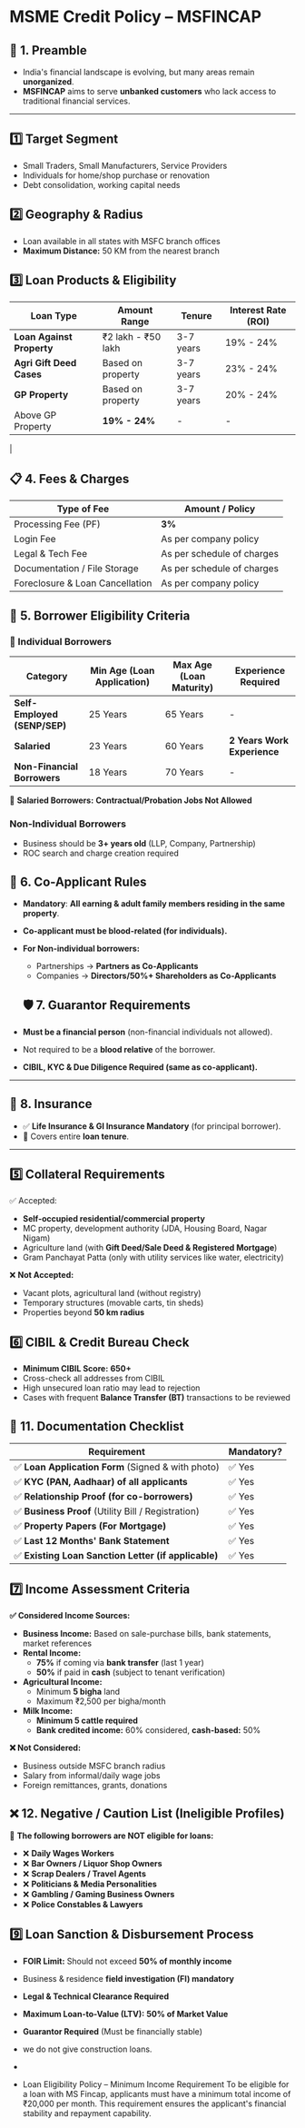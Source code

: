 # MSME Credit Policy – MSFINCAP

## 📖 1. Preamble
- India's financial landscape is evolving, but many areas remain **unorganized**.  
- **MSFINCAP** aims to serve **unbanked customers** who lack access to traditional financial services.  

---

## **1️⃣ Target Segment**
- Small Traders, Small Manufacturers, Service Providers
- Individuals for home/shop purchase or renovation
- Debt consolidation, working capital needs

## **2️⃣ Geography & Radius**
- Loan available in all states with MSFC branch offices
- **Maximum Distance:** 50 KM from the nearest branch

## **3️⃣ Loan Products & Eligibility**
| Loan Type                | Amount Range | Tenure    | Interest Rate (ROI) |
|--------------------------|-------------|----------|---------------------|
| **Loan Against Property** | ₹2 lakh - ₹50 lakh | 3-7 years | 19% - 24% |
| **Agri Gift Deed Cases** | Based on property | 3-7 years | 23% - 24% |
| **GP Property**          | Based on property | 3-7 years | 20% - 24% |
| Above GP Property        | **19% - 24%**     | -         | -          
 |
## 📋 4. Fees & Charges
| **Type of Fee**              | **Amount** / **Policy** |
|-----------------------------|-----------------------|
| Processing Fee (PF)         | **3%** |
| Login Fee                   | As per company policy |
| Legal & Tech Fee            | As per schedule of charges |
| Documentation / File Storage | As per schedule of charges |
| Foreclosure & Loan Cancellation | As per company policy |

## 🏡 5. Borrower Eligibility Criteria
### 📌 Individual Borrowers
| **Category**    | **Min Age (Loan Application)** | **Max Age (Loan Maturity)** | **Experience Required** |
|---------------|-----------------------------|----------------------------|--------------------------|
| **Self-Employed (SENP/SEP)** | 25 Years | 65 Years | - |
| **Salaried**  | 23 Years | 60 Years | **2 Years Work Experience** |
| **Non-Financial Borrowers** | 18 Years | 70 Years | - |

🔹 **Salaried Borrowers:** **Contractual/Probation Jobs Not Allowed**    

### **Non-Individual Borrowers**
- Business should be **3+ years old** (LLP, Company, Partnership)
- ROC search and charge creation required

## 🤝 6. Co-Applicant Rules
- **Mandatory**: **All earning & adult family members residing in the same property**.  
- **Co-applicant must be blood-related (for individuals).**  
- **For Non-individual borrowers:**  
  - Partnerships → **Partners as Co-Applicants**  
  - Companies → **Directors/50%+ Shareholders as Co-Applicants**  

  ## 🛡 7. Guarantor Requirements
- **Must be a financial person** (non-financial individuals not allowed).  
- Not required to be a **blood relative** of the borrower.  
- **CIBIL, KYC & Due Diligence Required (same as co-applicant).**  

---

## 📜 8. Insurance
- ✅ **Life Insurance & GI Insurance Mandatory** (for principal borrower).  
- 🔹 Covers entire **loan tenure**.  

---


## **5️⃣ Collateral Requirements**
✅ Accepted:
- **Self-occupied residential/commercial property**
- MC property, development authority (JDA, Housing Board, Nagar Nigam)
- Agriculture land (with **Gift Deed/Sale Deed & Registered Mortgage**)  
- Gram Panchayat Patta (only with utility services like water, electricity)

❌ **Not Accepted:**
- Vacant plots, agricultural land (without registry)
- Temporary structures (movable carts, tin sheds)
- Properties beyond **50 km radius**

## **6️⃣ CIBIL & Credit Bureau Check**
- **Minimum CIBIL Score:** **650+**  
- Cross-check all addresses from CIBIL  
- High unsecured loan ratio may lead to rejection  
- Cases with frequent **Balance Transfer (BT)** transactions to be reviewed

## 📂 11. Documentation Checklist
| **Requirement** | **Mandatory?** |
|---------------|--------------|
| ✅ **Loan Application Form** (Signed & with photo) | ✅ Yes |
| ✅ **KYC (PAN, Aadhaar) of all applicants** | ✅ Yes |
| ✅ **Relationship Proof (for co-borrowers)** | ✅ Yes |
| ✅ **Business Proof** (Utility Bill / Registration) | ✅ Yes |
| ✅ **Property Papers (For Mortgage)** | ✅ Yes |
| ✅ **Last 12 Months' Bank Statement** | ✅ Yes |
| ✅ **Existing Loan Sanction Letter (if applicable)** | ✅ Yes |

## **7️⃣ Income Assessment Criteria**
**✅ Considered Income Sources:**  
- **Business Income:** Based on sale-purchase bills, bank statements, market references  
- **Rental Income:**  
  - **75%** if coming via **bank transfer** (last 1 year)  
  - **50%** if paid in **cash** (subject to tenant verification)  
- **Agricultural Income:**  
  - Minimum **5 bigha** land  
  - Maximum ₹2,500 per bigha/month  
- **Milk Income:**  
  - **Minimum 5 cattle required**  
  - **Bank credited income:** 60% considered, **cash-based:** 50%  

**❌ Not Considered:**  
- Business outside MSFC branch radius  
- Salary from informal/daily wage jobs  
- Foreign remittances, grants, donations  

## ❌ 12. Negative / Caution List (Ineligible Profiles)
🔹 **The following borrowers are NOT eligible for loans:**  
- ❌ **Daily Wages Workers**  
- ❌ **Bar Owners / Liquor Shop Owners**  
- ❌ **Scrap Dealers / Travel Agents**  
- ❌ **Politicians & Media Personalities**  
- ❌ **Gambling / Gaming Business Owners**  
- ❌ **Police Constables & Lawyers**    

## **9️⃣ Loan Sanction & Disbursement Process**
- **FOIR Limit:** Should not exceed **50% of monthly income**  
- Business & residence **field investigation (FI) mandatory**  
- **Legal & Technical Clearance Required**  
- **Maximum Loan-to-Value (LTV):** **50% of Market Value**  
- **Guarantor Required** (Must be financially stable)

- we do not give construction loans.
- 
- Loan Eligibility Policy – Minimum Income Requirement
To be eligible for a loan with MS Fincap, applicants must have a minimum total income of ₹20,000 per month. This requirement ensures the applicant's financial stability and repayment capability.

